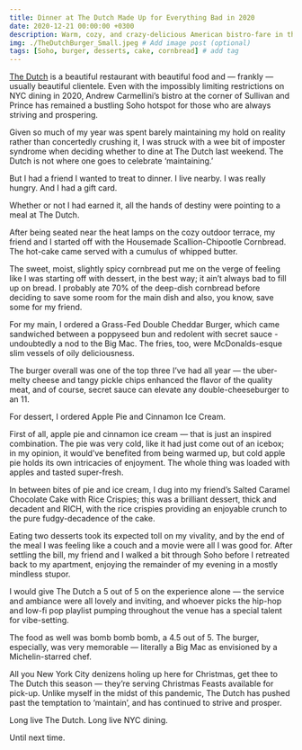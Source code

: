 ```yaml
---
title: Dinner at The Dutch Made Up for Everything Bad in 2020
date: 2020-12-21 00:00:00 +0300
description: Warm, cozy, and crazy-delicious American bistro-fare in the heart of Soho.
img: ./TheDutchBurger_Small.jpeg # Add image post (optional)
tags: [Soho, burger, desserts, cake, cornbread] # add tag
---
```


<a href='https://www.thedutchnyc.com/' target='blank'>The Dutch</a> is a beautiful restaurant with beautiful food and — frankly — usually beautiful clientele. Even with the impossibly limiting restrictions on NYC dining in 2020, Andrew Carmellini’s bistro at the corner of Sullivan and Prince has remained a bustling Soho hotspot for those who are always striving and prospering.

Given so much of my year was spent barely maintaining my hold on reality rather than concertedly crushing it, I was struck with a wee bit of imposter syndrome when deciding whether to dine at The Dutch last weekend. The Dutch is not where one goes to celebrate ‘maintaining.’

But I had a friend I wanted to treat to dinner. I live nearby. I was really hungry. And I had a gift card.

Whether or not I had earned it, all the hands of destiny were pointing to a meal at The Dutch.

After being seated near the heat lamps on the cozy outdoor terrace, my friend and I started off with the Housemade Scallion-Chipootle Cornbread. The hot-cake came served with a cumulus of whipped butter.

The sweet, moist, slightly spicy cornbread put me on the verge of feeling like I was starting off with dessert, in the best way; it ain’t always bad to fill up on bread. I probably ate 70% of the deep-dish cornbread before deciding to save some room for the main dish and also, you know, save some for my friend.

For my main, I ordered a Grass-Fed Double Cheddar Burger, which came sandwiched between a poppyseed bun and redolent with secret sauce - undoubtedly a nod to the Big Mac. The fries, too, were McDonalds-esque slim vessels of oily deliciousness.

The burger overall was one of the top three I’ve had all year — the uber-melty cheese and tangy pickle chips enhanced the flavor of the quality meat, and of course, secret sauce can elevate any double-cheeseburger to an 11.

For dessert, I ordered Apple Pie and Cinnamon Ice Cream.

First of all, apple pie and cinnamon ice cream — that is just an inspired combination. The pie was very cold, like it had just come out of an icebox; in my opinion, it would’ve benefited from being warmed up, but cold apple pie holds its own intricacies of enjoyment. The whole thing was loaded with apples and tasted super-fresh.

In between bites of pie and ice cream, I dug into my friend’s Salted Caramel Chocolate Cake with Rice Crispies; this was a brilliant dessert, thick and decadent and RICH, with the rice crispies providing an enjoyable crunch to the pure fudgy-decadence of the cake.

Eating two desserts took its expected toll on my vivality, and by the end of the meal I was feeling like a couch and a movie were all I was good for. After settling the bill, my friend and I walked a bit through Soho before I retreated back to my apartment, enjoying the remainder of my evening in a mostly mindless stupor.

I would give The Dutch a 5 out of 5 on the experience alone — the service and ambiance were all lovely and inviting, and whoever picks the hip-hop and low-fi pop playlist pumping throughout the venue has a special talent for vibe-setting.

The food as well was bomb bomb bomb, a 4.5 out of 5. The burger, especially, was very memorable — literally a Big Mac as envisioned by a Michelin-starred chef.

All you New York City denizens holing up here for Christmas, get thee to The Dutch this season — they’re serving Christmas Feasts available for pick-up. Unlike myself in the midst of this pandemic, The Dutch has pushed past the temptation to ‘maintain’, and has continued to strive and prosper.

Long live The Dutch. Long live NYC dining.

Until next time.